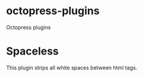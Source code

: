octopress-plugins
=================

Octopress plugins

# Spaceless

This plugin strips all white spaces between html tags.
